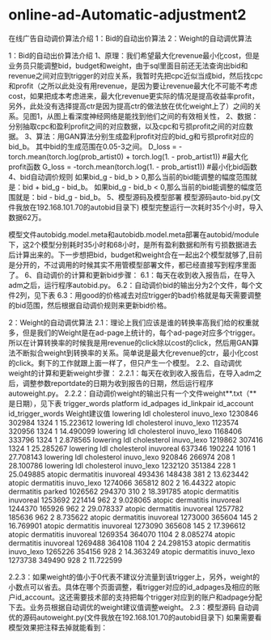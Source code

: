 # online-ad-Automatic-adjustment2
在线广告自动调价算法介绍
1：Bid的自动出价算法
2：Weight的自动调优算法

1：Bid的自动出价算法介绍
1、原理：我们希望最大化revenue最小化cost，但是业务员只能调整bid，budget和weight，由于sql里面目前还无法查询出bid和revenue之间对应到trigger的对应关系，我暂时先把cpc近似当成bid，然后找cpc和profit（之所以此处没有用revenue，是因为要让revenue最大化不可能不考虑cost，如果把成本考虑进来，最大化revenue更实际的情况是提高收益率profit，另外，此处没有选择提高ctr是因为提高ctr的做法放在优化weight上了）之间的关系。见图1，从图上看深度神经网络是能找到他们之间的有效相关性，
2、数据：分别抽取cpc和盈利profit之间的对应数据，以及cpc和亏损profit之间的对应数据。
3、算法：用GAN算法分别生成盈利profit对应的bid_g和亏损profit对应的bid_b。
其中bid的生成范围在0.05-3之间。
D_loss = - torch.mean(torch.log(prob_artist0) + torch.log(1. - prob_artist1))  #最大化profit函数
G_loss = -torch.mean(torch.log(1. - prob_artist1))   #最小化bid函数
4、bid自动调价规则
如果bid_g - bid_b > 0,那么当前的bid能调整的幅度范围就是：bid + bid_g - bid_b。
如果bid_g - bid_b < 0,那么当前的bid能调整的幅度范围就是：bid - bid_g - bid_b。
5、模型源码及模型部署
模型源码auto-bid.py(文件我放在192.168.101.70的autobid目录下)
模型完整运行一次耗时35个小时，导入数据62万。

模型文件autobidg.model.meta和autobidb.model.meta部署在autobid/module下，这2个模型分别耗时35小时和68小时，是所有盈利数据和所有亏损数据进去后计算出来的。下一步想把bid，budget和weight合在一起出2个模型就够了,目前是分开的，不过调用的时候其实不用管模型部署文件，都已经直接写到程序里面了。
6、自动调价的计算和更新bid步骤：
6.1：每天在收到收入报告后，在导入adm之后，运行程序autobid.py。
6.2：自动调价bid的输出分为2个文件，每个文件2列，见下表
6.3：用good的价格减去对应trigger的bad价格就是每天需要调整的bid范围，然后根据自动调价规则来更新bid价格。


2：Weight的自动调优算法
2.1：理论上我们应该是谁的转换率高我们给的权重就多，但是我们的Weight是在ad-page上统计的，每个ad-page对应多个trigger。所以在计算转换率的时候我是用revenue的click除以cost的click，然后用GAN算法不断拟合weight到转换率的关系。简单说是最大化revenue的ctr，最小化cost的click。剩下的工作就跟上面一样了，但只产生一个模型。
2.2、自动调优weight的计算和更新weight步骤：
2.2.1：每天在收到收入报告后，在导入adm之后，调整参数reportdate的日期为收到报告的日期，然后运行程序autoweight.py。
2.2.2：自动调价weight的输出只有一个文件weight**.txt（**是日期），见下表
trigger_words	platform	id_adpages	id_linkpair	id_account	id_trigger_words	Weight建议值
lowering ldl cholesterol	inuvo_lexo	1230846	302984	1324	1	15.223612
lowering ldl cholesterol	inuvo_lexo	1123574	320956	1324	1	14.490099
lowering ldl cholesterol	inuvo_lexo	1168406	333796	1324	1	2.878565
lowering ldl cholesterol	inuvo_lexo	1219862	307416	1324	1	25.285267
lowering ldl cholesterol	inuvoreal	637346	190224	1016	1	27.708143
lowering ldl cholesterol	inuvo_lexo	920846	266974	208	1	28.100786
lowering ldl cholesterol	inuvo_lexo	1232120	351384	228	1	25.049885
atopic dermatitis	inuvoreal	493436	148438	381	2	13.623442
atopic dermatitis	inuvo_lexo	1274066	365812	802	2	16.44322
atopic dermatitis	parked	1026562	294370	310	2	18.391785
atopic dermatitis	inuvoreal	1253692	221414	962	2	9.028065
atopic dermatitis	inuvoreal	1244370	165926	962	2	29.078337
atopic dermatitis	inuvoreal	1257782	185636	962	2	8.735622
atopic dermatitis	inuvoreal	1273000	365604	145	2	16.769901
atopic dermatitis	inuvoreal	1273090	365608	145	2	17.396612
atopic dermatitis	inuvoreal	1269354	364070	1104	2	8.085274
atopic dermatitis	inuvoreal	1269488	364108	1104	2	24.298153
atopic dermatitis	inuvo_lexo	1265226	354156	928	2	14.363249
atopic dermatitis	inuvo_lexo	1273738	349490	928	2	11.722599

2.2.3：如果weight的值小于0代表不建议分流量到该trigger上，另外，weight的小数点可以省去。具体在哪个页面调整，看trigger对应的id_adpages及相应的账户id_account。这还需要技术部的支持把每个trigger对应到的账户和adpage分配下去。业务员根据自动调优的weight建议值调整weight。
2.3：模型源码
自动调优的源码autoweight.py(文件我放在192.168.101.70的autobid目录下)
如果需要看模型效果把注释去掉就能看到：


